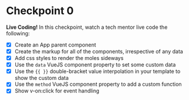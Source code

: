 # Checkpoint 0

**Live Coding!** In this checkpoint, watch a tech mentor live code the following:

- [x] Create an App parent component
- [x] Create the markup for all of the components, irrespective of any data
- [x] Add css styles to render the moles sideways
- [x] Use the `data` VueJS component property to set some custom data
- [x] Use the `{{ }}` double-bracket value interpolation in your template to show the custom data
- [x] Use the `method` VueJS component property to add a custom function
- [x] Show v-on:click for event handling
